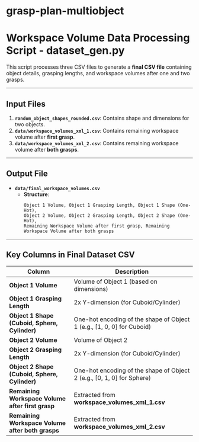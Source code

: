 # grasp-plan-multiobject


# **Workspace Volume Data Processing Script - dataset_gen.py**


This script processes three CSV files to generate a **final CSV file** containing object details, grasping lengths, and workspace volumes after one and two grasps.

---

## **Input Files**
1. **`random_object_shapes_rounded.csv`**: Contains shape and dimensions for two objects.
2. **`data/workspace_volumes_xml_1.csv`**: Contains remaining workspace volume after **first grasp**.
3. **`data/workspace_volumes_xml_2.csv`**: Contains remaining workspace volume after **both grasps**.

---

## **Output File**
- **`data/final_workspace_volumes.csv`**
  - **Structure**:
    ```
    Object 1 Volume, Object 1 Grasping Length, Object 1 Shape (One-Hot), 
    Object 2 Volume, Object 2 Grasping Length, Object 2 Shape (One-Hot), 
    Remaining Workspace Volume after first grasp, Remaining Workspace Volume after both grasps
    ```


---

## **Key Columns in Final Dataset CSV**
| **Column**                                 | **Description**                          |
|--------------------------------------------|------------------------------------------|
| **Object 1 Volume**                        | Volume of Object 1 (based on dimensions) |
| **Object 1 Grasping Length**               | 2x Y-dimension (for Cuboid/Cylinder)    |
| **Object 1 Shape (Cuboid, Sphere, Cylinder)** | One-hot encoding of the shape of Object 1 (e.g., [1, 0, 0] for Cuboid) |
| **Object 2 Volume**                        | Volume of Object 2                      |
| **Object 2 Grasping Length**               | 2x Y-dimension (for Cuboid/Cylinder)    |
| **Object 2 Shape (Cuboid, Sphere, Cylinder)** | One-hot encoding of the shape of Object 2 (e.g., [0, 1, 0] for Sphere) |
| **Remaining Workspace Volume after first grasp** | Extracted from **workspace_volumes_xml_1.csv** |
| **Remaining Workspace Volume after both grasps** | Extracted from **workspace_volumes_xml_2.csv** |

